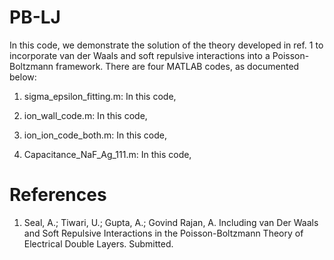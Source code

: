 # PB-LJ

In this code, we demonstrate the solution of the theory developed in ref. 1 to incorporate van der Waals and soft repulsive interactions into a Poisson-Boltzmann framework. There are four MATLAB codes, as documented below:

1. sigma_epsilon_fitting.m: In this code,

2. ion_wall_code.m: In this code,

3. ion_ion_code_both.m: In this code, 

4. Capacitance_NaF_Ag_111.m: In this code, 

# References
1. Seal, A.; Tiwari, U.; Gupta, A.; Govind Rajan, A. Including van Der Waals and Soft Repulsive Interactions in the Poisson-Boltzmann Theory of Electrical Double Layers. Submitted.
